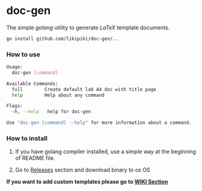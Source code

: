 # doc-gen

The simple *golang* utility to generate *LaTeX* template documents.

```bash
go install github.com/likipiki/doc-gen/..
```

### How to use
```bash
Usage:
  doc-gen [command]

Available Commands:
  full        Create default lab A4 doc with title page
  help        Help about any command

Flags:
  -h, --help   help for doc-gen

Use "doc-gen [command] --help" for more information about a command.
```

### How to install
1. If you have golang compiler installed, use a simple way at the beginning of README file.

2. Go to [Releases](https://github.com/LikiPiki/doc-gen/releases) section and download binary to os OS

**If you want to add custom templates please go to [WIKI Section](https://github.com/LikiPiki/doc-gen/wiki)**